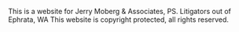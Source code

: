 This is a website for Jerry Moberg & Associates, PS. Litigators out of Ephrata, WA
This website is copyright protected, all rights reserved.

